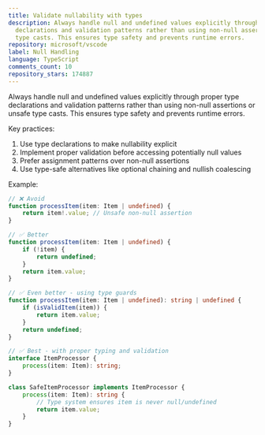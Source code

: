 ```yaml
---
title: Validate nullability with types
description: Always handle null and undefined values explicitly through proper type
  declarations and validation patterns rather than using non-null assertions or unsafe
  type casts. This ensures type safety and prevents runtime errors.
repository: microsoft/vscode
label: Null Handling
language: TypeScript
comments_count: 10
repository_stars: 174887
---
```


Always handle null and undefined values explicitly through proper type declarations and validation patterns rather than using non-null assertions or unsafe type casts. This ensures type safety and prevents runtime errors.

Key practices:
1. Use type declarations to make nullability explicit
2. Implement proper validation before accessing potentially null values
3. Prefer assignment patterns over non-null assertions
4. Use type-safe alternatives like optional chaining and nullish coalescing

Example:

```typescript
// ❌ Avoid
function processItem(item: Item | undefined) {
    return item!.value; // Unsafe non-null assertion
}

// ✅ Better
function processItem(item: Item | undefined) {
    if (!item) {
        return undefined;
    }
    return item.value;
}

// ✅ Even better - using type guards
function processItem(item: Item | undefined): string | undefined {
    if (isValidItem(item)) {
        return item.value;
    }
    return undefined;
}

// ✅ Best - with proper typing and validation
interface ItemProcessor {
    process(item: Item): string;
}

class SafeItemProcessor implements ItemProcessor {
    process(item: Item): string {
        // Type system ensures item is never null/undefined
        return item.value;
    }
}
```